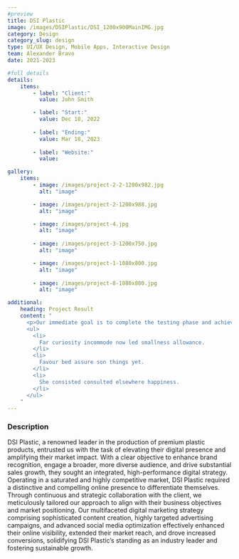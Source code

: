 ```yaml
---
#preview
title: DSI Plastic
image: /images/DSIPlastic/DSI_1200x900MainIMG.jpg
category: Design
category_slug: design
type: UI/UX Design, Mobile Apps, Interactive Design
team: Alexander Bravo
date: 2021-2023

#full details
details:
    items:
        - label: "Client:"
          value: John Smith

        - label: "Start:"
          value: Dec 18, 2022
        
        - label: "Ending:"
          value: Mar 18, 2023
        
        - label: "Website:"
          value: 

gallery: 
    items:
        - image: /images/project-2-2-1200x982.jpg
          alt: "image"

        - image: /images/project-2-1200x988.jpg
          alt: "image"

        - image: /images/project-4.jpg
          alt: "image"
        
        - image: /images/project-3-1200x750.jpg
          alt: "image"

        - image: /images/project-1-1080x800.jpg
          alt: "image"
        
        - image: /images/project-8-1080x800.jpg
          alt: "image"

additional:
    heading: Project Result
    content: "
      <p>Our immediate goal is to complete the testing phase and achieve the certification, which will allow us to bring our product to market by the end of the year. We are actively engaging with waste to energy operators, concrete manufacturers, and the wider construction industry.</p>
      <ul>
        <li>
          Far curiosity incommode now led smallness allowance.
        </li>
        <li>
          Favour bed assure son things yet.
        </li>
        <li>
          She consisted consulted elsewhere happiness.
        </li>
      </ul>
    "
---
```


### Description


DSI Plastic, a renowned leader in the production of premium plastic products,
entrusted us with the task of elevating their digital presence and amplifying their
market impact. With a clear objective to enhance brand recognition, engage a broader,
more diverse audience, and drive substantial sales growth, they sought an integrated,
high-performance digital strategy. Operating in a saturated and highly competitive
market, DSI Plastic required a distinctive and compelling online presence to
differentiate themselves. Through continuous and strategic collaboration with the
client, we meticulously tailored our approach to align with their business objectives
and market positioning. Our multifaceted digital marketing strategy comprising
sophisticated content creation, highly targeted advertising campaigns, and advanced
social media optimization effectively enhanced their online visibility, extended their market reach, and drove increased conversions, solidifying DSI Plastic’s standing as
an industry leader and fostering sustainable growth.